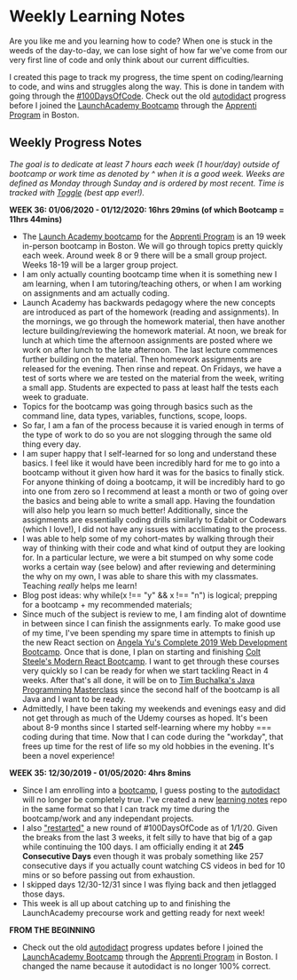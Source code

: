 # Weekly Learning Notes
Are you like me and you learning how to code? When one is stuck in the weeds of the day-to-day, we can lose sight of how far we've come from our very first line of code and only think about our current difficulties. 

I created this page to track my progress, the time spent on coding/learning to code, and wins and struggles along the way. This is done in tandem with going through the [#100DaysOfCode](https://twitter.com/AnnCodes). Check out the old [autodidact](https://ann-codes.github.io/autodidact/) progress before I joined the [LaunchAcademy Bootcamp](https://launchacademy.com/) through the [Apprenti Program](https://apprenticareers.org/) in Boston. 

## Weekly Progress Notes
*The goal is to dedicate at least 7 hours each week (1 hour/day) outside of bootcamp or work time as denoted by ^ when it is a good week.  Weeks are defined as Monday through Sunday and is ordered by most recent. Time is tracked with [Toggle](https://toggl.com/) (best app ever!).*

**WEEK 36: 01/06/2020 - 01/12/2020: 16hrs 29mins (of which Bootcamp = 11hrs 44mins)**
-   The [Launch Academy bootcamp](https://launchacademy.com/) for the [Apprenti Program](https://apprenticareers.org/) is an 19 week in-person bootcamp in Boston. We will go through topics pretty quickly each week. Around week 8 or 9 there will be a small group project. Weeks 18-19 will be a larger group project. 
-   I am only actually counting bootcamp time when it is something new I am learning, when I am tutoring/teaching others, or when I am working on assignments and am actually coding. 
-   Launch Academy has backwards pedagogy where the new concepts are introduced as part of the homework (reading and assignments). In the mornings, we go through the homework material, then have another lecture building/reviewing the homework material. At noon, we break for lunch at which time the afternoon assignments are posted where we work on after lunch to the late afternoon. The last lecture commences further building on the material. Then homework assignments are released for the evening. Then rinse and repeat. On Fridays, we have a test of sorts where we are tested on the material from the week, writing a small app. Students are expected to pass at least half the tests each week to graduate. 
-   Topics for the bootcamp was going through basics such as the command line, data types, variables, functions, scope, loops. 
-   So far, I am a fan of the process because it is varied enough in terms of the type of work to do so you are not slogging through the same old thing every day. 
-   I am super happy that I self-learned for so long and understand these basics. I feel like it would have been incredibly hard for me to go into a bootcamp without it given how hard it was for the basics to finally stick. For anyone thinking of doing a bootcamp, it will be incredibly hard to go into one from zero so I recommend at least a month or two of going over the basics and being able to write a small app. Having the foundation will also help you learn so much better! Additionally, since the assignments are essentially coding drills similarly to Edabit or Codewars (which I love!), I did not have any issues with acclimating to the process. 
-   I was able to help some of my cohort-mates by walking through their way of thinking with their code and what kind of output they are looking for. In a particular lecture, we were a bit stumped on why some code works a certain way (see below) and after reviewing and determining the why on my own, I was able to share this with my classmates. Teaching *really* helps me learn!
-   Blog post ideas: why while(x !== "y" && x !== "n") is logical; prepping for a bootcamp + my recommended materials; 
-   Since much of the subject is review to me, I am finding alot of downtime in between since I can finish the assignments early. To make good use of my time, I've been spending my spare time in attempts to finish up the new React section on [Angela Yu's Complete 2019 Web Development Bootcamp](https://www.udemy.com/course/the-complete-web-development-bootcamp/). Once that is done, I plan on starting and finishing [Colt Steele's Modern React Bootcamp](https://www.udemy.com/course/modern-react-bootcamp/). I want to get through these courses very quickly so I can be ready for when we start tackling React in 4 weeks. After that's all done, it will be on to [Tim Buchalka's Java Programming Masterclass](https://www.udemy.com/course/java-the-complete-java-developer-course/) since the second half of the bootcamp is all Java and I want to be ready. 
-   Admittedly, I have been taking my weekends and evenings easy and did not get through as much of the Udemy courses as hoped. It's been about 8-9 months since I started self-learning where my hobby === coding during that time. Now that I can code during the "workday", that frees up time for the rest of life so my old hobbies in the evening. It's been a novel experience!

**WEEK 35: 12/30/2019 - 01/05/2020: 4hrs 8mins**
-   Since I am enrolling into a [bootcamp](https://launchacademy.com/), I guess posting to the [autodidact](https://ann-codes.github.io/autodidact/) will no longer be completely true. I've created a new [learning notes](https://ann-codes.github.io/learning-notes/) repo in the same format so that I can track my time during the bootcamp/work and any independant projects. 
-   I also ["restarted"](https://twitter.com/AnnCodes/status/1212537570019725313) a new round of #100DaysOfCode as of 1/1/20. Given the breaks from the last 3 weeks, it felt silly to have that big of a gap while continuing the 100 days. I am officially ending it at **245 Consecutive Days** even though it was probaly something like 257 consecutive days if you actually count watching CS videos in bed for 10 mins or so before passing out from exhaustion. 
-   I skipped days 12/30-12/31 since I was flying back and then jetlagged those days. 
-   This week is all up about catching up to and finishing the LaunchAcademy precourse work and getting ready for next week!

**FROM THE BEGINNING**
-   Check out the old [autodidact](https://ann-codes.github.io/autodidact/) progress updates before I joined the [LaunchAcademy Bootcamp](https://launchacademy.com/) through the [Apprenti Program](https://apprenticareers.org/) in Boston. I changed the name because it autodidact is no longer 100% correct. 
